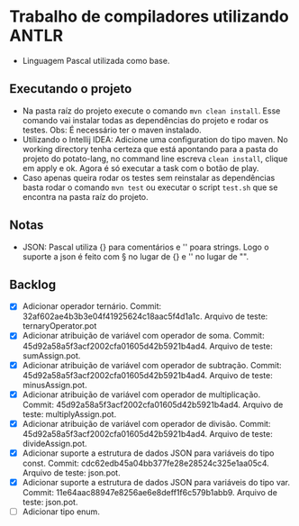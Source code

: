 # Trabalho de compiladores utilizando ANTLR

* Linguagem Pascal utilizada como base.

## Executando o projeto

* Na pasta raíz do projeto execute o comando `mvn clean install`. Esse comando vai instalar todas as dependências do projeto e rodar os testes. Obs: É necessário ter o maven instalado.
* Utilizando o Intellij IDEA: Adicione uma configuration do tipo maven. No working directory tenha certeza que está apontando para a pasta do projeto do potato-lang, no command line escreva `clean install`, clique em apply e ok. Agora é só executar a task com o botão de play.
* Caso apenas queira rodar os testes sem reinstalar as dependências basta rodar o comando `mvn test` ou executar o script `test.sh` que se encontra na pasta raíz do projeto.

## Notas
* JSON: Pascal utiliza {} para comentários e '' poara strings. Logo o suporte a json é feito com § no lugar de {} e '' no lugar de "".


## Backlog
* [x] Adicionar operador ternário. Commit: 32af602ae4b3b3e04f41925624c18aac5f4d1a1c. Arquivo de teste: ternaryOperator.pot
* [x] Adicionar atribuição de variável com operador de soma. Commit: 45d92a58a5f3acf2002cfa01605d42b5921b4ad4. Arquivo de teste: sumAssign.pot.    
* [x] Adicionar atribuição de variável com operador de subtração. Commit: 45d92a58a5f3acf2002cfa01605d42b5921b4ad4. Arquivo de teste: minusAssign.pot.
* [x] Adicionar atribuição de variável com operador de multiplicação. Commit: 45d92a58a5f3acf2002cfa01605d42b5921b4ad4. Arquivo de teste: multiplyAssign.pot.
* [x] Adicionar atribuição de variável com operador de divisão. Commit: 45d92a58a5f3acf2002cfa01605d42b5921b4ad4. Arquivo de teste: divideAssign.pot.
* [x] Adicionar suporte a estrutura de dados JSON para variáveis do tipo const. Commit: cdc62edb45a04bb377fe28e28524c325e1aa05c4. Arquivo de teste: json.pot.
* [x] Adicionar suporte a estrutura de dados JSON para variáveis do tipo var. Commit: 11e64aac88947e8256ae6e8deff1f6c579b1abb9. Arquivo de teste: json.pot.
* [ ] Adicionar tipo enum.
